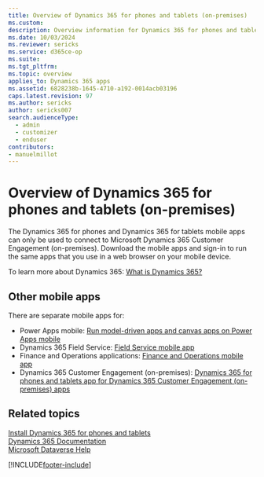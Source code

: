 ```yaml
---
title: Overview of Dynamics 365 for phones and tablets (on-premises)
ms.custom: 
description: Overview information for Dynamics 365 for phones and tablets apps
ms.date: 10/03/2024
ms.reviewer: sericks
ms.service: d365ce-op
ms.suite: 
ms.tgt_pltfrm: 
ms.topic: overview
applies_to: Dynamics 365 apps
ms.assetid: 6828238b-1645-4710-a192-0014acb03196
caps.latest.revision: 97
ms.author: sericks
author: sericks007
search.audienceType: 
  - admin
  - customizer
  - enduser
contributors:
- manuelmillot 
---
```


# Overview of Dynamics 365 for phones and tablets (on-premises)

The Dynamics 365 for phones and Dynamics 365 for tablets mobile apps can only be used to connect to Microsoft Dynamics 365 Customer Engagement (on-premises). Download the mobile apps and sign-in to run the same apps that you use in a web browser on your mobile device.

To learn more about Dynamics 365: [What is Dynamics 365?](https://dynamics.microsoft.com/what-is-dynamics365/)


## Other mobile apps
There are separate mobile apps for:
- Power Apps mobile: [Run model-driven apps and canvas apps on Power Apps mobile](/powerapps/mobile/run-powerapps-on-mobile)
- Dynamics 365 Field Service: [Field Service mobile app](../field-service/field-service-mobile-app-user-guide.md)
- Finance and Operations applications: [Finance and Operations mobile app](/dynamics365/unified-operations/dev-itpro/mobile-apps/mobile-app-home-page) 
- Dynamics 365 Customer Engagement (on-premises): [Dynamics 365 for phones and tablets app for Dynamics 365 Customer Engagement (on-premises) apps](../customerengagement/on-premises/basics/dynamics-365-phones-tablets-users-guide-onprem.md)


## Related topics
[Install Dynamics 365 for phones and tablets](./install-dynamics-365-for-phones-and-tablets.md)<br/>
[Dynamics 365 Documentation](/dynamics365/)<br/>
[Microsoft Dataverse Help](/powerapps/maker/common-data-service/data-platform-intro)<br/>
 


[!INCLUDE[footer-include](../includes/footer-banner.md)]

